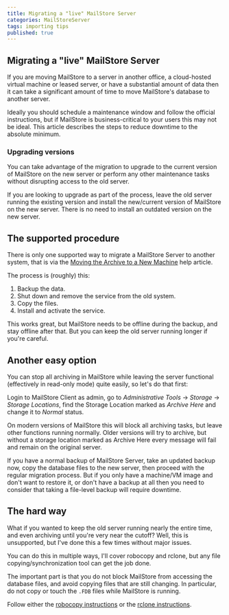 ```yaml
---
title: Migrating a "live" MailStore Server
categories: MailStoreServer
tags: importing tips
published: true
---
```


## Migrating a "live" MailStore Server

If you are moving MailStore to a server in another office, a cloud-hosted virtual machine or leased server, or have a substantial amount of data then it can take a significant amount of time to move MailStore's database to another server.

Ideally you should schedule a maintenance window and follow the official instructions, but if MailStore is business-critical to your users this may not be ideal. This article describes the steps to reduce downtime to the absolute minimum.

### Upgrading versions

You can take advantage of the migration to upgrade to the current version of MailStore on the new server or perform any other maintenance tasks without disrupting access to the old server.

If you are looking to upgrade as part of the process, leave the old server running the existing version and install the new/current version of MailStore on the new server. There is no need to install an outdated version on the new server.

## The supported procedure

There is only one supported way to migrate a MailStore Server to another system, that is via the [Moving the Archive to a New Machine](https://help.mailstore.com/en/server/Moving_the_Archive#Moving_the_Archive_to_a_New_Machine) help article.

The process is (roughly) this:

1. Backup the data.
2. Shut down and remove the service from the old system.
3. Copy the files.
4. Install and activate the service.

This works great, but MailStore needs to be offline during the backup, and stay offline after that. But you can keep the old server running longer if you're careful.

## Another easy option

You can stop all archiving in MailStore while leaving the server functional (effectively in read-only mode) quite easily, so let's do that first: 

Login to MailStore Client as admin, go to *Administrative Tools* -> *Storage* -> *Storage Locations*, find the Storage Location marked as *Archive Here* and change it to *Normal* status.

On modern versions of MailStore this will block all archiving tasks, but leave other functions running normally. Older versions will try to archive, but without a storage location marked as Archive Here every message will fail and remain on the original server.

If you have a normal backup of MailStore Server, take an updated backup now, copy the database files to the new server, then proceed with the regular migration process. But if you only have a machine/VM image and don't want to restore it, or don't have a backup at all then you need to consider that taking a file-level backup will require downtime.

## The hard way

What if you wanted to keep the old server running nearly the entire time, and even archiving until you're very near the cutoff? Well, this is unsupported, but I've done this a few times without major issues.

You can do this in multiple ways, I'll cover robocopy and rclone, but any file copying/synchronization tool can get the job done.

The important part is that you do not block MailStore from accessing the database files, and avoid copying files that are still changing. In particular, do not copy or touch the `.FDB` files while MailStore is running.

Follow either the [robocopy instructions](/livemigration-robocopy) or the [rclone instructions](/livemigration-rclone).
